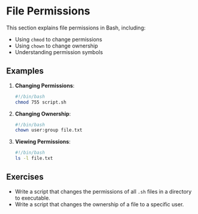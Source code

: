 # File Permissions

This section explains file permissions in Bash, including:

- Using `chmod` to change permissions
- Using `chown` to change ownership
- Understanding permission symbols

## Examples

1. **Changing Permissions**:
   ```bash
   #!/bin/bash
   chmod 755 script.sh
   ```

2. **Changing Ownership**:
   ```bash
   #!/bin/bash
   chown user:group file.txt
   ```

3. **Viewing Permissions**:
   ```bash
   #!/bin/bash
   ls -l file.txt
   ```

## Exercises

- Write a script that changes the permissions of all `.sh` files in a directory to executable.
- Write a script that changes the ownership of a file to a specific user.